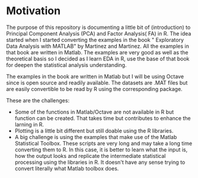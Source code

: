 # Motivation

The purpose of this repository is documenting a little bit of (introduction) to Principal Component Analysis (PCA) and Factor Analysis( FA) in R. The idea started when I started converting the examples in the book "
Exploratory Data Analysis with MATLAB" by Martinez and Martinez. All the examples in that book are written in Matlab. The examples are very good as well as the theoretical basis so I decided as I learn EDA in R, use the base of that book for deepen the statistical analysis understanding.

The examples in the book are written in Matlab but I will be using Octave since is open source and readily available. The datasets are .MAT files but are easily convertible to be read by R using the corresponding package.

These are the challenges:

* Some of the functions in Matlab/Octave are not available in R but function can be created. That takes time but contributes to enhance the larning in R.
* Plotting is a little bit different but still doable using the R libraries.
* A big challenge is using the examples that make use of the Matlab Statistical Toolbox. These scripts are very long and may take a long time converting them to R. In this case, it is better to learn what the input is, how the output looks and replicate the intermediate statistical processing using the libraries in R. It doesn't have any sense trying to convert literally what Matlab toolbox does.